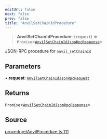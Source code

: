 ```yaml
---
editUrl: false
next: false
prev: false
title: "AnvilSetChainIdProcedure"
---
```


> **AnvilSetChainIdProcedure**: (`request`) => `Promise`\<[`AnvilSetChainIdJsonRpcResponse`](/reference/tevm/procedures-types/type-aliases/anvilsetchainidjsonrpcresponse/)\>

JSON-RPC procedure for `anvil_setChainId`

## Parameters

• **request**: [`AnvilSetChainIdJsonRpcRequest`](/reference/tevm/procedures-types/type-aliases/anvilsetchainidjsonrpcrequest/)

## Returns

`Promise`\<[`AnvilSetChainIdJsonRpcResponse`](/reference/tevm/procedures-types/type-aliases/anvilsetchainidjsonrpcresponse/)\>

## Source

[procedure/AnvilProcedure.ts:111](https://github.com/evmts/tevm-monorepo/blob/main/packages/procedures-types/src/procedure/AnvilProcedure.ts#L111)
